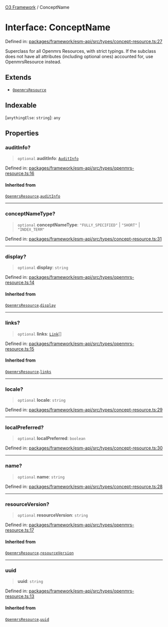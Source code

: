 [O3 Framework](../API.md) / ConceptName

# Interface: ConceptName

Defined in: [packages/framework/esm-api/src/types/concept-resource.ts:27](https://github.com/UjjawalPrabhat/openmrs-esm-core/blob/main/packages/framework/esm-api/src/types/concept-resource.ts#L27)

Superclass for all Openmrs Resources, with strict typings.
If the subclass does not have all attributes (including optional ones)
accounted for, use OpenmrsResource instead.

## Extends

- [`OpenmrsResource`](OpenmrsResource.md)

## Indexable

\[`anythingElse`: `string`\]: `any`

## Properties

### auditInfo?

> `optional` **auditInfo**: [`AuditInfo`](AuditInfo.md)

Defined in: [packages/framework/esm-api/src/types/openmrs-resource.ts:16](https://github.com/UjjawalPrabhat/openmrs-esm-core/blob/main/packages/framework/esm-api/src/types/openmrs-resource.ts#L16)

#### Inherited from

[`OpenmrsResource`](OpenmrsResource.md).[`auditInfo`](OpenmrsResource.md#auditinfo)

***

### conceptNameType?

> `optional` **conceptNameType**: `"FULLY_SPECIFIED"` \| `"SHORT"` \| `"INDEX_TERM"`

Defined in: [packages/framework/esm-api/src/types/concept-resource.ts:31](https://github.com/UjjawalPrabhat/openmrs-esm-core/blob/main/packages/framework/esm-api/src/types/concept-resource.ts#L31)

***

### display?

> `optional` **display**: `string`

Defined in: [packages/framework/esm-api/src/types/openmrs-resource.ts:14](https://github.com/UjjawalPrabhat/openmrs-esm-core/blob/main/packages/framework/esm-api/src/types/openmrs-resource.ts#L14)

#### Inherited from

[`OpenmrsResource`](OpenmrsResource.md).[`display`](OpenmrsResource.md#display)

***

### links?

> `optional` **links**: [`Link`](Link.md)[]

Defined in: [packages/framework/esm-api/src/types/openmrs-resource.ts:15](https://github.com/UjjawalPrabhat/openmrs-esm-core/blob/main/packages/framework/esm-api/src/types/openmrs-resource.ts#L15)

#### Inherited from

[`OpenmrsResource`](OpenmrsResource.md).[`links`](OpenmrsResource.md#links)

***

### locale?

> `optional` **locale**: `string`

Defined in: [packages/framework/esm-api/src/types/concept-resource.ts:29](https://github.com/UjjawalPrabhat/openmrs-esm-core/blob/main/packages/framework/esm-api/src/types/concept-resource.ts#L29)

***

### localPreferred?

> `optional` **localPreferred**: `boolean`

Defined in: [packages/framework/esm-api/src/types/concept-resource.ts:30](https://github.com/UjjawalPrabhat/openmrs-esm-core/blob/main/packages/framework/esm-api/src/types/concept-resource.ts#L30)

***

### name?

> `optional` **name**: `string`

Defined in: [packages/framework/esm-api/src/types/concept-resource.ts:28](https://github.com/UjjawalPrabhat/openmrs-esm-core/blob/main/packages/framework/esm-api/src/types/concept-resource.ts#L28)

***

### resourceVersion?

> `optional` **resourceVersion**: `string`

Defined in: [packages/framework/esm-api/src/types/openmrs-resource.ts:17](https://github.com/UjjawalPrabhat/openmrs-esm-core/blob/main/packages/framework/esm-api/src/types/openmrs-resource.ts#L17)

#### Inherited from

[`OpenmrsResource`](OpenmrsResource.md).[`resourceVersion`](OpenmrsResource.md#resourceversion)

***

### uuid

> **uuid**: `string`

Defined in: [packages/framework/esm-api/src/types/openmrs-resource.ts:13](https://github.com/UjjawalPrabhat/openmrs-esm-core/blob/main/packages/framework/esm-api/src/types/openmrs-resource.ts#L13)

#### Inherited from

[`OpenmrsResource`](OpenmrsResource.md).[`uuid`](OpenmrsResource.md#uuid)
